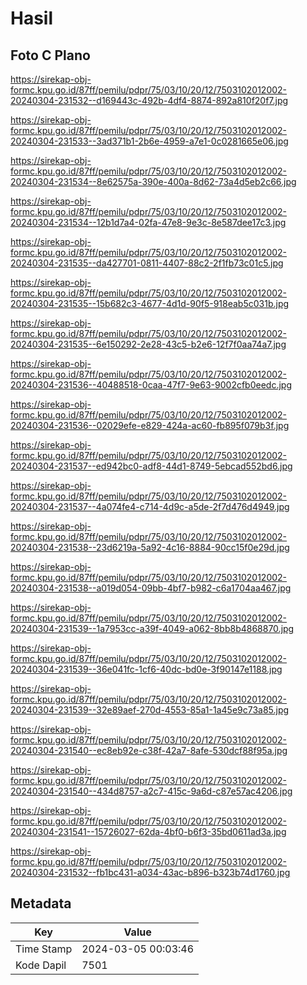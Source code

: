 # Hasil

## Foto C Plano

https://sirekap-obj-formc.kpu.go.id/87ff/pemilu/pdpr/75/03/10/20/12/7503102012002-20240304-231532--d169443c-492b-4df4-8874-892a810f20f7.jpg

https://sirekap-obj-formc.kpu.go.id/87ff/pemilu/pdpr/75/03/10/20/12/7503102012002-20240304-231533--3ad371b1-2b6e-4959-a7e1-0c0281665e06.jpg

https://sirekap-obj-formc.kpu.go.id/87ff/pemilu/pdpr/75/03/10/20/12/7503102012002-20240304-231534--8e62575a-390e-400a-8d62-73a4d5eb2c66.jpg

https://sirekap-obj-formc.kpu.go.id/87ff/pemilu/pdpr/75/03/10/20/12/7503102012002-20240304-231534--12b1d7a4-02fa-47e8-9e3c-8e587dee17c3.jpg

https://sirekap-obj-formc.kpu.go.id/87ff/pemilu/pdpr/75/03/10/20/12/7503102012002-20240304-231535--da427701-0811-4407-88c2-2f1fb73c01c5.jpg

https://sirekap-obj-formc.kpu.go.id/87ff/pemilu/pdpr/75/03/10/20/12/7503102012002-20240304-231535--15b682c3-4677-4d1d-90f5-918eab5c031b.jpg

https://sirekap-obj-formc.kpu.go.id/87ff/pemilu/pdpr/75/03/10/20/12/7503102012002-20240304-231535--6e150292-2e28-43c5-b2e6-12f7f0aa74a7.jpg

https://sirekap-obj-formc.kpu.go.id/87ff/pemilu/pdpr/75/03/10/20/12/7503102012002-20240304-231536--40488518-0caa-47f7-9e63-9002cfb0eedc.jpg

https://sirekap-obj-formc.kpu.go.id/87ff/pemilu/pdpr/75/03/10/20/12/7503102012002-20240304-231536--02029efe-e829-424a-ac60-fb895f079b3f.jpg

https://sirekap-obj-formc.kpu.go.id/87ff/pemilu/pdpr/75/03/10/20/12/7503102012002-20240304-231537--ed942bc0-adf8-44d1-8749-5ebcad552bd6.jpg

https://sirekap-obj-formc.kpu.go.id/87ff/pemilu/pdpr/75/03/10/20/12/7503102012002-20240304-231537--4a074fe4-c714-4d9c-a5de-2f7d476d4949.jpg

https://sirekap-obj-formc.kpu.go.id/87ff/pemilu/pdpr/75/03/10/20/12/7503102012002-20240304-231538--23d6219a-5a92-4c16-8884-90cc15f0e29d.jpg

https://sirekap-obj-formc.kpu.go.id/87ff/pemilu/pdpr/75/03/10/20/12/7503102012002-20240304-231538--a019d054-09bb-4bf7-b982-c6a1704aa467.jpg

https://sirekap-obj-formc.kpu.go.id/87ff/pemilu/pdpr/75/03/10/20/12/7503102012002-20240304-231539--1a7953cc-a39f-4049-a062-8bb8b4868870.jpg

https://sirekap-obj-formc.kpu.go.id/87ff/pemilu/pdpr/75/03/10/20/12/7503102012002-20240304-231539--36e041fc-1cf6-40dc-bd0e-3f90147e1188.jpg

https://sirekap-obj-formc.kpu.go.id/87ff/pemilu/pdpr/75/03/10/20/12/7503102012002-20240304-231539--32e89aef-270d-4553-85a1-1a45e9c73a85.jpg

https://sirekap-obj-formc.kpu.go.id/87ff/pemilu/pdpr/75/03/10/20/12/7503102012002-20240304-231540--ec8eb92e-c38f-42a7-8afe-530dcf88f95a.jpg

https://sirekap-obj-formc.kpu.go.id/87ff/pemilu/pdpr/75/03/10/20/12/7503102012002-20240304-231540--434d8757-a2c7-415c-9a6d-c87e57ac4206.jpg

https://sirekap-obj-formc.kpu.go.id/87ff/pemilu/pdpr/75/03/10/20/12/7503102012002-20240304-231541--15726027-62da-4bf0-b6f3-35bd0611ad3a.jpg

https://sirekap-obj-formc.kpu.go.id/87ff/pemilu/pdpr/75/03/10/20/12/7503102012002-20240304-231532--fb1bc431-a034-43ac-b896-b323b74d1760.jpg


## Metadata

| Key        | Value               |
| ---------- | ------------------- |
| Time Stamp | 2024-03-05 00:03:46 |
| Kode Dapil | 7501                |



